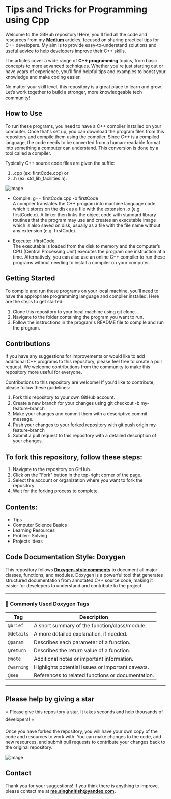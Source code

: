 # Tips and Tricks for Programming using Cpp

Welcome to the GitHub repository! Here, you'll find all the code and resources from my [**Medium**](https://nitishhsinghhh.medium.com/) articles, focused on sharing practical tips for C++ developers. My aim is to provide easy-to-understand solutions and useful advice to help developers improve their C++ skills.

The articles cover a wide range of **C++ programming** topics, from basic concepts to more advanced techniques. Whether you're just starting out or have years of experience, you'll find helpful tips and examples to boost your knowledge and make coding easier.

No matter your skill level, this repository is a great place to learn and grow. Let’s work together to build a stronger, more knowledgeable tech community!

## How to Use

To run these programs, you need to have a C++ compiler installed on your computer. Once that's set up, you can download the program files from this repository and compile them using the compiler. Since C++ is a compiled language, the code needs to be converted from a human-readable format into something a computer can understand. This conversion is done by a tool called a compiler.

Typically C++ source code files are given the suffix:
1. .cpp (ex: firstCode.cpp) or
2. .h (ex: std_lib_facilities.h).

![image](https://github.com/nitishhsinghhh/Tips-and-Tricks-for-Programming-using-Cpp/assets/93253740/900ac352-6779-48de-9644-a069b0f0fef9)

- Compile:
g++ firstCode.cpp -o firstCode <br>
A compiler translates the C++ program into machine language code which it stores on the disk as a file with the extension .o (e.g. firstCode.o). A linker then links the object code with standard library routines that the program may use and creates an executable image which is also saved on disk, usually as a file with the file name without any extension (e.g. firstCode).

- Execute:
./firstCode <br>
The executable is loaded from the disk to memory and the computer’s CPU (Central Processing Unit) executes the program one instruction at a time.
Alternatively, you can also use an online C++ compiler to run these programs without needing to install a compiler on your computer.

## Getting Started
To compile and run these programs on your local machine, you'll need to have the appropriate programming language and compiler installed. Here are the steps to get started:

1. Clone this repository to your local machine using git clone.
2. Navigate to the folder containing the program you want to run.
3. Follow the instructions in the program's README file to compile and run the program.

## Contributions
If you have any suggestions for improvements or would like to add additional C++ programs to this repository, please feel free to create a pull request. We welcome contributions from the community to make this repository more useful for everyone.

Contributions to this repository are welcome! If you'd like to contribute, please follow these guidelines:

1. Fork this repository to your own GitHub account.
2. Create a new branch for your changes using git checkout -b my-feature-branch
3. Make your changes and commit them with a descriptive commit message.
4. Push your changes to your forked repository with git push origin my-feature-branch
5. Submit a pull request to this repository with a detailed description of your changes.


## To fork this repository, follow these steps:

1. Navigate to the repository on GitHub.
2. Click on the "Fork" button in the top-right corner of the page.
3. Select the account or organization where you want to fork the repository.
4. Wait for the forking process to complete.

## Contents:
- Tips
- Computer Science Basics
- Learning Resources
- Problem Solving
- Projects Ideas

## Code Documentation Style: Doxygen
This repository follows **[Doxygen-style comments](https://www.doxygen.nl/manual/docblocks.html)** to document all major classes, functions, and modules. Doxygen is a powerful tool that generates structured documentation from annotated C++ source code, making it easier for developers to understand and contribute to the project.

---
### 📌 Commonly Used Doxygen Tags

| Tag        | Description |
|------------|-------------|
| `@brief`   | A short summary of the function/class/module. |
| `@details` | A more detailed explanation, if needed. |
| `@param`   | Describes each parameter of a function. |
| `@return`  | Describes the return value of a function. |
| `@note`    | Additional notes or important information. |
| `@warning` | Highlights potential issues or important caveats. |
| `@see`     | References to related functions or documentation. |
---


## Please help by giving a star

⭐ Please give this repository a star. It takes seconds and help thousands of developers! ⭐

Once you have forked the repository, you will have your own copy of the code and resources to work with. You can make changes to the code, add new resources, and submit pull requests to contribute your changes back to the original repository.

![image](https://github.com/nitishhsinghhh/Tips-and-Tricks-Programming-using-Cpp/assets/93253740/8ea8a38f-c347-4dcd-8d18-0246e4da2c31)

## Contact
Thank you for your suggestions! If you think there is anything to improve, please contact me at **me.singhnitish@yandex.com.**

